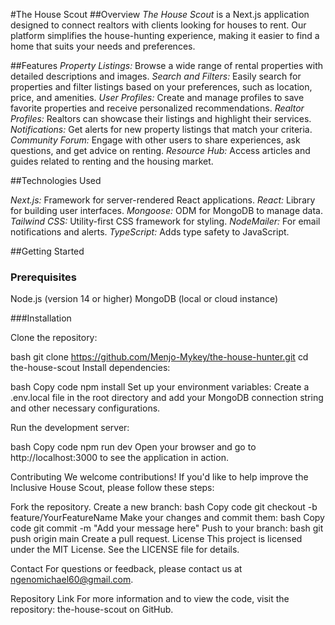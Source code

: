 #The House Scout
##Overview
*The House Scout* is a Next.js application designed to connect realtors with clients looking for houses to rent. Our platform simplifies the house-hunting experience, making it easier to find a home that suits your needs and preferences.

##Features
*Property Listings:* Browse a wide range of rental properties with detailed descriptions and images.
*Search and Filters:* Easily search for properties and filter listings based on your preferences, such as location, price, and amenities.
*User Profiles:* Create and manage profiles to save favorite properties and receive personalized recommendations.
*Realtor Profiles:* Realtors can showcase their listings and highlight their services.
*Notifications:* Get alerts for new property listings that match your criteria.
*Community Forum:* Engage with other users to share experiences, ask questions, and get advice on renting.
*Resource Hub:* Access articles and guides related to renting and the housing market.

##Technologies Used

*Next.js:* Framework for server-rendered React applications.
*React:* Library for building user interfaces.
*Mongoose:* ODM for MongoDB to manage data.
*Tailwind CSS:* Utility-first CSS framework for styling.
*NodeMailer:* For email notifications and alerts.
*TypeScript:* Adds type safety to JavaScript.

##Getting Started

### Prerequisites
Node.js (version 14 or higher)
MongoDB (local or cloud instance)

###Installation

Clone the repository:

bash
git clone https://github.com/Menjo-Mykey/the-house-hunter.git
cd the-house-scout
Install dependencies:

bash
Copy code
npm install
Set up your environment variables: Create a .env.local file in the root directory and add your MongoDB connection string and other necessary configurations.

Run the development server:

bash
Copy code
npm run dev
Open your browser and go to http://localhost:3000 to see the application in action.

Contributing
We welcome contributions! If you'd like to help improve the Inclusive House Scout, please follow these steps:

Fork the repository.
Create a new branch:
bash
Copy code
git checkout -b feature/YourFeatureName
Make your changes and commit them:
bash
Copy code
git commit -m "Add your message here"
Push to your branch:
bash
git push origin main
Create a pull request.
License
This project is licensed under the MIT License. See the LICENSE file for details.

Contact
For questions or feedback, please contact us at ngenomichael60@gmail.com.

Repository Link
For more information and to view the code, visit the repository: the-house-scout on GitHub.
